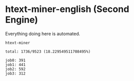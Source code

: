 # htext-miner-english (Second Engine)

Everything doing here is automated.

```
htext-miner

total: 1736/9523 (18.229549511708495%)

job0: 391
job1: 441
job2: 592
job3: 312
```
